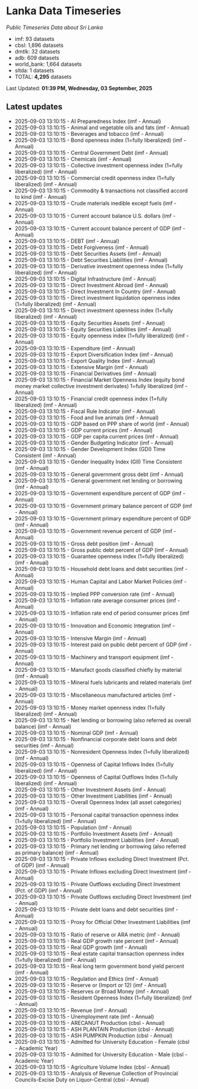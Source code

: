 # Lanka Data Timeseries
*Public Timeseries Data about Sri Lanka*

* imf: 93 datasets
* cbsl: 1,896 datasets
* dmtlk: 32 datasets
* adb: 609 datasets
* world_bank: 1,664 datasets
* sltda: 1 datasets
* TOTAL: **4,295** datasets

Last Updated: **01:39 PM, Wednesday, 03 September, 2025**

## Latest updates

* 2025-09-03 13:10:15 - AI Preparedness Index (imf - Annual)
* 2025-09-03 13:10:15 - Animal and vegetable oils and fats (imf - Annual)
* 2025-09-03 13:10:15 - Beverages and tobacco (imf - Annual)
* 2025-09-03 13:10:15 - Bond openness index (1=fully liberalized) (imf - Annual)
* 2025-09-03 13:10:15 - Central Government Debt (imf - Annual)
* 2025-09-03 13:10:15 - Chemicals (imf - Annual)
* 2025-09-03 13:10:15 - Collective investment openness index (1=fully liberalized) (imf - Annual)
* 2025-09-03 13:10:15 - Commercial credit openness index (1=fully liberalized) (imf - Annual)
* 2025-09-03 13:10:15 - Commodity & transactions not classified accord to kind (imf - Annual)
* 2025-09-03 13:10:15 - Crude materials inedible except fuels (imf - Annual)
* 2025-09-03 13:10:15 - Current account balance U.S. dollars (imf - Annual)
* 2025-09-03 13:10:15 - Current account balance percent of GDP (imf - Annual)
* 2025-09-03 13:10:15 - DEBT (imf - Annual)
* 2025-09-03 13:10:15 - Debt Forgiveness (imf - Annual)
* 2025-09-03 13:10:15 - Debt Securities Assets (imf - Annual)
* 2025-09-03 13:10:15 - Debt Securities Liabilities (imf - Annual)
* 2025-09-03 13:10:15 - Derivative investment openness index (1=fully liberalized) (imf - Annual)
* 2025-09-03 13:10:15 - Digital Infrastructure (imf - Annual)
* 2025-09-03 13:10:15 - Direct Investment Abroad (imf - Annual)
* 2025-09-03 13:10:15 - Direct Investment In Country (imf - Annual)
* 2025-09-03 13:10:15 - Direct investment liquidation openness index (1=fully liberalized) (imf - Annual)
* 2025-09-03 13:10:15 - Direct investment openness index (1=fully liberalized) (imf - Annual)
* 2025-09-03 13:10:15 - Equity Securities Assets (imf - Annual)
* 2025-09-03 13:10:15 - Equity Securities Liabilities (imf - Annual)
* 2025-09-03 13:10:15 - Equity openness index (1=fully liberalized) (imf - Annual)
* 2025-09-03 13:10:15 - Expenditure (imf - Annual)
* 2025-09-03 13:10:15 - Export Diversification Index (imf - Annual)
* 2025-09-03 13:10:15 - Export Quality Index (imf - Annual)
* 2025-09-03 13:10:15 - Extensive Margin (imf - Annual)
* 2025-09-03 13:10:15 - Financial Derivatives (imf - Annual)
* 2025-09-03 13:10:15 - Financial Market Openness Index (equity bond money market collective investment derivates) 1=fully liberalized (imf - Annual)
* 2025-09-03 13:10:15 - Financial credit openness index (1=fully liberalized) (imf - Annual)
* 2025-09-03 13:10:15 - Fiscal Rule Indicator (imf - Annual)
* 2025-09-03 13:10:15 - Food and live animals (imf - Annual)
* 2025-09-03 13:10:15 - GDP based on PPP share of world (imf - Annual)
* 2025-09-03 13:10:15 - GDP current prices (imf - Annual)
* 2025-09-03 13:10:15 - GDP per capita current prices (imf - Annual)
* 2025-09-03 13:10:15 - Gender Budgeting Indicator (imf - Annual)
* 2025-09-03 13:10:15 - Gender Development Index (GDI) Time Consistent (imf - Annual)
* 2025-09-03 13:10:15 - Gender Inequality Index (GII) Time Consistent (imf - Annual)
* 2025-09-03 13:10:15 - General government gross debt (imf - Annual)
* 2025-09-03 13:10:15 - General government net lending or borrowing (imf - Annual)
* 2025-09-03 13:10:15 - Government expenditure percent of GDP (imf - Annual)
* 2025-09-03 13:10:15 - Government primary balance percent of GDP (imf - Annual)
* 2025-09-03 13:10:15 - Government primary expenditure percent of GDP (imf - Annual)
* 2025-09-03 13:10:15 - Government revenue percent of GDP (imf - Annual)
* 2025-09-03 13:10:15 - Gross debt position (imf - Annual)
* 2025-09-03 13:10:15 - Gross public debt percent of GDP (imf - Annual)
* 2025-09-03 13:10:15 - Guarantee openness index (1=fully liberalized) (imf - Annual)
* 2025-09-03 13:10:15 - Household debt loans and debt securities (imf - Annual)
* 2025-09-03 13:10:15 - Human Capital and Labor Market Policies (imf - Annual)
* 2025-09-03 13:10:15 - Implied PPP conversion rate (imf - Annual)
* 2025-09-03 13:10:15 - Inflation rate average consumer prices (imf - Annual)
* 2025-09-03 13:10:15 - Inflation rate end of period consumer prices (imf - Annual)
* 2025-09-03 13:10:15 - Innovation and Economic Integration (imf - Annual)
* 2025-09-03 13:10:15 - Intensive Margin (imf - Annual)
* 2025-09-03 13:10:15 - Interest paid on public debt percent of GDP (imf - Annual)
* 2025-09-03 13:10:15 - Machinery and transport equipment (imf - Annual)
* 2025-09-03 13:10:15 - Manufact goods classified chiefly by material (imf - Annual)
* 2025-09-03 13:10:15 - Mineral fuels lubricants and related materials (imf - Annual)
* 2025-09-03 13:10:15 - Miscellaneous manufactured articles (imf - Annual)
* 2025-09-03 13:10:15 - Money market openness index (1=fully liberalized) (imf - Annual)
* 2025-09-03 13:10:15 - Net lending or borrowing (also referred as overall balance) (imf - Annual)
* 2025-09-03 13:10:15 - Nominal GDP (imf - Annual)
* 2025-09-03 13:10:15 - Nonfinancial corporate debt loans and debt securities (imf - Annual)
* 2025-09-03 13:10:15 - Nonresident Openness Index (1=fully liberalized) (imf - Annual)
* 2025-09-03 13:10:15 - Openness of Capital Inflows Index (1=fully liberalized) (imf - Annual)
* 2025-09-03 13:10:15 - Openness of Capital Outflows Index (1=fully liberalized) (imf - Annual)
* 2025-09-03 13:10:15 - Other Investment Assets (imf - Annual)
* 2025-09-03 13:10:15 - Other Investment Liabilities (imf - Annual)
* 2025-09-03 13:10:15 - Overall Openness Index (all asset categories) (imf - Annual)
* 2025-09-03 13:10:15 - Personal capital transaction openness index (1=fully liberalized) (imf - Annual)
* 2025-09-03 13:10:15 - Population (imf - Annual)
* 2025-09-03 13:10:15 - Portfolio Investment Assets (imf - Annual)
* 2025-09-03 13:10:15 - Portfolio Investment Liabilities (imf - Annual)
* 2025-09-03 13:10:15 - Primary net lending or borrowing (also referred as primary balance) (imf - Annual)
* 2025-09-03 13:10:15 - Private Inflows excluding Direct Investment (Pct. of GDP) (imf - Annual)
* 2025-09-03 13:10:15 - Private Inflows excluding Direct Investment (imf - Annual)
* 2025-09-03 13:10:15 - Private Outflows excluding Direct Investment (Pct. of GDP) (imf - Annual)
* 2025-09-03 13:10:15 - Private Outflows excluding Direct Investment (imf - Annual)
* 2025-09-03 13:10:15 - Private debt loans and debt securities (imf - Annual)
* 2025-09-03 13:10:15 - Proxy for Official Other Investment Liabilities (imf - Annual)
* 2025-09-03 13:10:15 - Ratio of reserve or ARA metric (imf - Annual)
* 2025-09-03 13:10:15 - Real GDP growth rate percent (imf - Annual)
* 2025-09-03 13:10:15 - Real GDP growth (imf - Annual)
* 2025-09-03 13:10:15 - Real estate capital transaction openness index (1=fully liberalized) (imf - Annual)
* 2025-09-03 13:10:15 - Real long term government bond yield percent (imf - Annual)
* 2025-09-03 13:10:15 - Regulation and Ethics (imf - Annual)
* 2025-09-03 13:10:15 - Reserve or (Import or 12) (imf - Annual)
* 2025-09-03 13:10:15 - Reserves or Broad Money (imf - Annual)
* 2025-09-03 13:10:15 - Resident Openness Index (1=fully liberalized) (imf - Annual)
* 2025-09-03 13:10:15 - Revenue (imf - Annual)
* 2025-09-03 13:10:15 - Unemployment rate (imf - Annual)
* 2025-09-03 13:10:15 - ARECANUT Production (cbsl - Annual)
* 2025-09-03 13:10:15 - ASH PLANTAIN Production (cbsl - Annual)
* 2025-09-03 13:10:15 - ASH PUMPKIN Production (cbsl - Annual)
* 2025-09-03 13:10:15 - Admitted for University Education - Female (cbsl - Academic Year)
* 2025-09-03 13:10:15 - Admitted for University Education - Male (cbsl - Academic Year)
* 2025-09-03 13:10:15 - Agriculture Volume Index (cbsl - Annual)
* 2025-09-03 13:10:15 - Analysis of Revenue Collection of Provincial Councils-Excise Duty on Liquor-Central (cbsl - Annual)